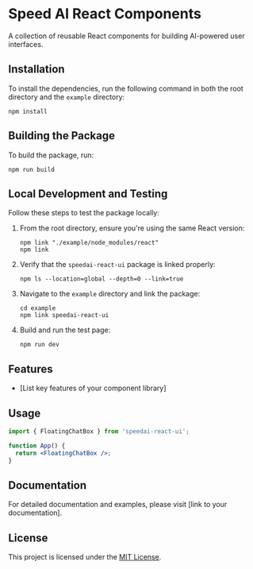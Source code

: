 # Speed AI React Components

A collection of reusable React components for building AI-powered user interfaces.

## Installation

To install the dependencies, run the following command in both the root directory and the `example` directory:

```
npm install
```

## Building the Package

To build the package, run:

```
npm run build
```

## Local Development and Testing

Follow these steps to test the package locally:

1. From the root directory, ensure you're using the same React version:

   ```
   npm link "./example/node_modules/react"
   npm link
   ```

2. Verify that the `speedai-react-ui` package is linked properly:

   ```
   npm ls --location=global --depth=0 --link=true
   ```

3. Navigate to the `example` directory and link the package:

   ```
   cd example
   npm link speedai-react-ui
   ```

4. Build and run the test page:

   ```
   npm run dev
   ```

## Features

- [List key features of your component library]

## Usage

```jsx
import { FloatingChatBox } from 'speedai-react-ui';

function App() {
  return <FloatingChatBox />;
}
```

## Documentation

For detailed documentation and examples, please visit [link to your documentation].

<!-- ## Contributing

We welcome contributions! Please see our [Contributing Guide](CONTRIBUTING.md) for more details. -->

## License

This project is licensed under the [MIT License](LICENSE).